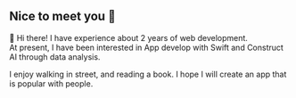 ## Nice to meet you 👋

<!--
**shin-na-ra/shin-na-ra** is a ✨ _special_ ✨ repository because its `README.md` (this file) appears on your GitHub profile.

Here are some ideas to get you started:

- 🔭 I’m currently working on ...
- 🌱 I’m currently learning ...
- 👯 I’m looking to collaborate on ...
- 🤔 I’m looking for help with ...
- 💬 Ask me about ...
- 📫 How to reach me: ...
- 😄 Pronouns: ...
- ⚡ Fun fact: ...
-->


👋 Hi there! I have experience about 2 years of web development.     
At present, I have been interested in App develop with Swift and Construct AI through data analysis.

I enjoy walking in street, and reading a book.
I hope I will create an app that is popular with people.
